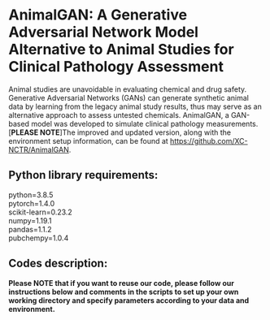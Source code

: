 # AnimalGAN: A Generative Adversarial Network Model Alternative to Animal Studies for Clinical Pathology Assessment
Animal studies are unavoidable in evaluating chemical and drug safety. Generative Adversarial Networks (GANs) can generate synthetic animal data by learning from the legacy animal study results, thus may serve as an alternative approach to assess untested chemicals. AnimalGAN, a GAN-based model was developed to simulate clinical pathology measurements.
[**PLEASE NOTE**]The improved and updated version, along with the environment setup information, can be found at https://github.com/XC-NCTR/AnimalGAN.
## Python library requirements:
python=3.8.5<br>
pytorch=1.4.0<br>
scikit-learn=0.23.2<br>
numpy=1.19.1<br>
pandas=1.1.2<br>
pubchempy=1.0.4<br>
## Codes description:
**Please NOTE that if you want to reuse our code, please follow our instructions below and comments in the scripts to set up your own working directory and specify parameters according to your data and environment.**
